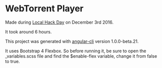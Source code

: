 # WebTorrent Player

Made during [Local Hack Day](https://localhackday.mlh.io/) on December 3rd 2016.

It took around 6 hours.

This project was generated with [angular-cli](https://github.com/angular/angular-cli) version 1.0.0-beta.21.

It uses Bootstrap 4 Flexbox. So before running it, be sure to open the _variables.scss file and find the $enable-flex variable, change it from false to true.
